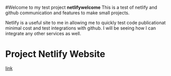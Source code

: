#Welcome to my test project **netlifywelcome**
This is a test of netlify and github communication and features to make small projects.


Netlify is a useful site to me in allowing me to quickly test code publicationat minimal cost and test integrations with github. I will be seeing how I can integrate any other services as well. 

# Project Netlify Website
[link](https://warm-welcome-netlify.netlify.app/)

